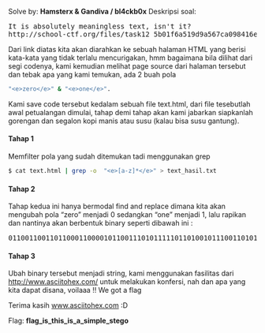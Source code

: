Solve by: <b>Hamsterx & Gandiva / bl4ckb0x</b>
Deskripsi soal:
<pre>
It is absolutely meaningless text, isn't it?
http://school-ctf.org/files/task12_5b01f6a519d9a567ca098416e1499f8464e10c0c.html
</pre>
Dari link diatas kita akan diarahkan ke sebuah halaman HTML yang berisi kata-kata yang tidak terlalu mencurigakan, hmm bagaimana bila dilihat dari segi codenya, kami kemudian melihat page source dari halaman tersebut dan tebak apa yang kami temukan, ada 2 buah pola 
```bash 
"<e>zero</e>" & "<e>one</e>".
```

Kami save code tersebut kedalam sebuah file text.html, dari file tesebutlah awal petualangan dimulai, tahap demi tahap akan kami jabarkan siapkanlah gorengan dan segalon kopi manis atau susu (kalau bisa susu gantung).

<h4>Tahap 1</h4>

Memfilter pola yang sudah ditemukan tadi menggunakan grep

```bash
$ cat text.html | grep -o  "<e>[a-z]*</e>" > text_hasil.txt
```

<h4>Tahap 2</h4>

Tahap kedua ini hanya bermodal find and replace dimana kita akan mengubah pola “<e>zero</e>” menjadi 0 sedangkan “<e>one</e>” menjadi 1, lalu rapikan dan nantinya akan berbentuk binary seperti dibawah ini :

<pre>011001100110110001100001011001110101111101101001011100110101111101110100011010000110100101110011010111110110100101110011010111110110000101011111011100110110100101101101011100000110110001100101010111110111001101110100011001010110011101101111</pre>

<h4>Tahap 3</h4>

Ubah binary tersebut menjadi string, kami menggunakan fasilitas dari http://www.asciitohex.com/ untuk melakukan konfersi, nah dan apa yang kita dapat disana, voilaaa !! We got a flag 

Terima kasih www.asciitohex.com :D 

Flag: <b>flag_is_this_is_a_simple_stego</b>
